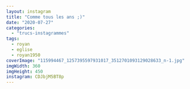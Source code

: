 ```yaml
---
layout: instagram
title: "Comme tous les ans ;)"
date: "2020-07-27"
categories: 
  - "trucs-instagrammes"
tags:
  - royan
  - eglise
  - royan1950
coverImage: "115994467_1257395597931017_3512701093129028633_n-1.jpg"
imgWidth: 360
imgHeight: 450
instagram: CDJbjM5BT8p
---
```

